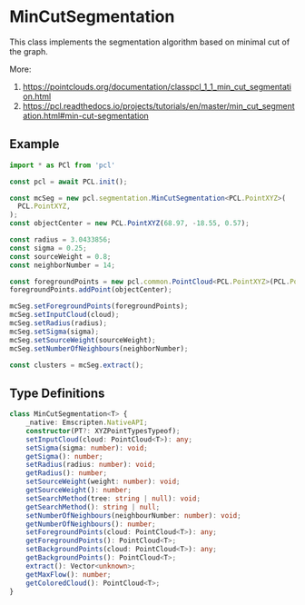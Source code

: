 
# MinCutSegmentation

This class implements the segmentation algorithm based on minimal cut of the graph.

More:

1. <https://pointclouds.org/documentation/classpcl_1_1_min_cut_segmentation.html>
2. <https://pcl.readthedocs.io/projects/tutorials/en/master/min_cut_segmentation.html#min-cut-segmentation>

## Example

```ts title="TypeScript" showLineNumbers
import * as PCl from 'pcl'

const pcl = await PCL.init();

const mcSeg = new pcl.segmentation.MinCutSegmentation<PCL.PointXYZ>(
  PCL.PointXYZ,
);
const objectCenter = new PCL.PointXYZ(68.97, -18.55, 0.57);

const radius = 3.0433856;
const sigma = 0.25;
const sourceWeight = 0.8;
const neighborNumber = 14;

const foregroundPoints = new pcl.common.PointCloud<PCL.PointXYZ>(PCL.PointXYZ);
foregroundPoints.addPoint(objectCenter);

mcSeg.setForegroundPoints(foregroundPoints);
mcSeg.setInputCloud(cloud);
mcSeg.setRadius(radius);
mcSeg.setSigma(sigma);
mcSeg.setSourceWeight(sourceWeight);
mcSeg.setNumberOfNeighbours(neighborNumber);

const clusters = mcSeg.extract();
```

## Type Definitions

```ts
class MinCutSegmentation<T> {
    _native: Emscripten.NativeAPI;
    constructor(PT?: XYZPointTypesTypeof);
    setInputCloud(cloud: PointCloud<T>): any;
    setSigma(sigma: number): void;
    getSigma(): number;
    setRadius(radius: number): void;
    getRadius(): number;
    setSourceWeight(weight: number): void;
    getSourceWeight(): number;
    setSearchMethod(tree: string | null): void;
    getSearchMethod(): string | null;
    setNumberOfNeighbours(neighbourNumber: number): void;
    getNumberOfNeighbours(): number;
    setForegroundPoints(cloud: PointCloud<T>): any;
    getForegroundPoints(): PointCloud<T>;
    setBackgroundPoints(cloud: PointCloud<T>): any;
    getBackgroundPoints(): PointCloud<T>;
    extract(): Vector<unknown>;
    getMaxFlow(): number;
    getColoredCloud(): PointCloud<T>;
}
```
